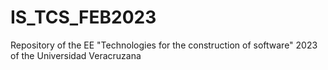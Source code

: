 # IS_TCS_FEB2023
Repository of the EE "Technologies for the construction of software" 2023 of the Universidad Veracruzana
